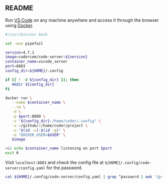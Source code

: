 ## README

Run [VS Code](https://github.com/Microsoft/vscode) on any machine anywhere and
access it through the browser using
[Docker](https://hub.docker.com/r/codercom/code-server).

```bash
#!/usr/bin/env bash

set -euo pipefail

version=4.7.1
image=codercom/code-server:${version}
container_name=vscode_server
port=8883
config_dir=${HOME}/.config

if [[ ! -d ${config_dir} ]]; then
   mkdir ${config_dir}
fi

docker run \
   --name $container_name \
   --rm \
   -d \
   -p $port:8080 \
   -v "${config_dir}:/home/coder/.config" \
   -v ~/github/:/home/coder/project \
   -u "$(id -u):$(id -g)" \
   -e "DOCKER_USER=$USER" \
   $image

>&2 echo $container_name listening on port $port
exit 0
```

Visit `localhost:8883` and check the config file at
`${HOME}/.config/code-server/config.yaml` for the password.

```bash
cat ${HOME}/.config/code-server/config.yaml | grep ^password | awk '{print $2}'
```

